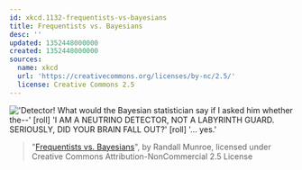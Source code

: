 ```yaml
---
id: xkcd.1132-frequentists-vs-bayesians
title: Frequentists vs. Bayesians
desc: ''
updated: 1352448000000
created: 1352448000000
sources:
  name: xkcd
  url: 'https://creativecommons.org/licenses/by-nc/2.5/'
  license: Creative Commons 2.5
---
```

!['Detector! What would the Bayesian statistician say if I asked him whether the--' \[roll\] 'I AM A NEUTRINO DETECTOR, NOT A LABYRINTH GUARD. SERIOUSLY, DID YOUR BRAIN FALL OUT?' [roll] '... yes.'](https://imgs.xkcd.com/comics/frequentists_vs_bayesians.png)
> "[Frequentists vs. Bayesians](https://xkcd.com/1132/)", by Randall Munroe, licensed under Creative Commons Attribution-NonCommercial 2.5 License
